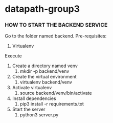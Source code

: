 # datapath-group3

### HOW TO START THE BACKEND SERVICE
Go to the folder named backend.
Pre-requisites:
1. Virtualenv

Execute
1. Create a directory named venv
   1. mkdir -p backend/venv 
2. Create the virtual environment
   1. virtualenv backend/venv
3. Activate virtualenv
   1. source backend/venv/bin/activate
4. Install dependencies
   1. pip3 install -r requirements.txt
5. Start the server
   1. python3 server.py